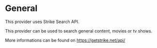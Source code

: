 # General

This provider uses Strike Search API.

This provider can be used to search general content, movies or tv shows.

More informations can be found on https://getstrike.net/api/

